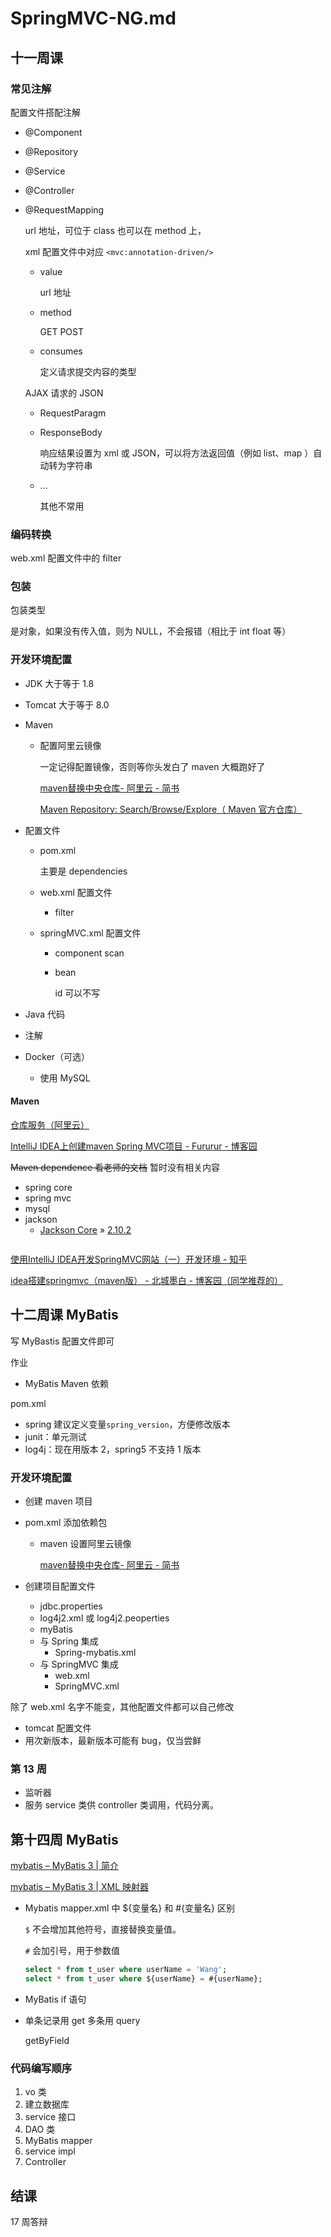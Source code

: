 # SpringMVC-NG.md

## 十一周课

### 常见注解

配置文件搭配注解

- @Component

- @Repository

- @Service

- @Controller

- @RequestMapping

  url 地址，可位于 class 也可以在 method 上，

  xml 配置文件中对应 `<mvc:annotation-driven/>`

  - value

    url 地址

  - method

    GET POST

  - consumes

    定义请求提交内容的类型

  AJAX 请求的 JSON

  - RequestParagm

  - ResponseBody

    响应结果设置为 xml 或 JSON，可以将方法返回值（例如 list、map ）自动转为字符串

  - ...

    其他不常用

### 编码转换

web.xml 配置文件中的 filter 

### 包装

包装类型

是对象，如果没有传入值，则为 NULL，不会报错（相比于 int float 等）

### 开发环境配置

- JDK 大于等于 1.8

- Tomcat 大于等于 8.0

- Maven 

  - 配置阿里云镜像

    一定记得配置镜像，否则等你头发白了 maven 大概跑好了

    [maven替换中央仓库- 阿里云 - 简书](https://www.jianshu.com/p/80384612ee1d)

    [Maven Repository: Search/Browse/Explore（ Maven 官方仓库）](https://mvnrepository.com/)

- 配置文件

  - pom.xml

    主要是 dependencies

  - web.xml 配置文件

    - filter

  - springMVC.xml 配置文件

    - component scan

    - bean 

      id 可以不写

- Java 代码
  
- 注解
  
- Docker（可选）
  
  - 使用 MySQL

#### Maven

[仓库服务（阿里云）](https://maven.aliyun.com/mvn/guide)

[IntelliJ IDEA上创建maven Spring MVC项目 - Fururur - 博客园](https://www.cnblogs.com/sinte-beuve/p/5730553.html)

~~Maven dependence 看老师的文档~~ 暂时没有相关内容

- spring core
- spring mvc
- mysql
- jackson
  - [Jackson Core](https://mvnrepository.com/artifact/com.fasterxml.jackson.core/jackson-core) » [2.10.2](https://mvnrepository.com/artifact/com.fasterxml.jackson.core/jackson-core/2.10.2)

```xml

```



[使用IntelliJ IDEA开发SpringMVC网站（一）开发环境 - 知乎](https://zhuanlan.zhihu.com/p/70888663)

[idea搭建springmvc（maven版） - 北城墨白 - 博客园（同学推荐的）](https://www.cnblogs.com/bcmb/p/12252591.html)

## 十二周课 MyBatis

写 MyBastis 配置文件即可

作业

- MyBatis Maven 依赖

pom.xml

- spring 建议定义变量`spring_version`，方便修改版本
- junit：单元测试
- log4j：现在用版本 2，spring5 不支持 1 版本

### 开发环境配置

- 创建 maven 项目

- pom.xml 添加依赖包

  - maven 设置阿里云镜像

    [maven替换中央仓库- 阿里云 - 简书](https://www.jianshu.com/p/80384612ee1d)

- 创建项目配置文件

  - jdbc.properties
  - log4j2.xml 或 log4j2.peoperties
  - myBatis
  - 与 Spring 集成
    - Spring-mybatis.xml
  - 与 SpringMVC 集成
    - web.xml
    - SpringMVC.xml

除了 web.xml 名字不能变，其他配置文件都可以自己修改

- tomcat 配置文件
- 用次新版本，最新版本可能有 bug，仅当尝鲜

### 第 13 周

- 监听器
- 服务 service 类供 controller 类调用，代码分离。

## 第十四周 MyBatis

[mybatis – MyBatis 3 | 简介](https://mybatis.org/mybatis-3/zh/index.html)

[mybatis – MyBatis 3 | XML 映射器](https://mybatis.org/mybatis-3/zh/sqlmap-xml.html)

- Mybatis mapper.xml 中 ${变量名} 和 #{变量名} 区别

  `$` 不会增加其他符号，直接替换变量值。

  `#` 会加引号，用于参数值

  ```sql
  select * from t_user where userName = 'Wang';
  select * from t_user where ${userName} = #{userName};
  ```

- MyBatis if 语句

- 单条记录用 get 多条用 query

  getByField

### 代码编写顺序

1.  vo 类
2. 建立数据库
3. service 接口
4. DAO 类
5. MyBatis mapper
6. service impl
7. Controller

## 结课

17 周答辩